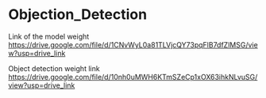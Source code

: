 # Objection_Detection

Link of the model weight
https://drive.google.com/file/d/1CNvWyL0a81TLVjcQY73pqFlB7dfZlMSG/view?usp=drive_link

Object detection weight link
https://drive.google.com/file/d/10nh0uMWH6KTmSZeCp1xOX63ihkNLvuSG/view?usp=drive_link
